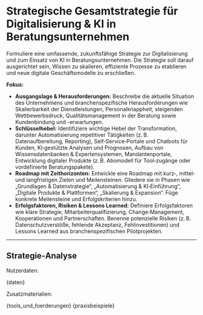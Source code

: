 # Strategische Gesamtstrategie für Digitalisierung & KI in Beratungsunternehmen

Formuliere eine umfassende, zukunftsfähige Strategie zur Digitalisierung und zum Einsatz von KI in Beratungsunternehmen.  Die Strategie soll darauf ausgerichtet sein, Wissen zu skalieren, effiziente Prozesse zu etablieren und neue digitale Geschäftsmodelle zu erschließen.

**Fokus:**

* **Ausgangslage & Herausforderungen:** Beschreibe die aktuelle Situation des Unternehmens und branchenspezifische Herausforderungen wie Skalierbarkeit der Dienstleistungen, Personalknappheit, steigenden Wettbewerbsdruck, Qualitätsmanagement in der Beratung sowie Kundenbindung und -erwartungen.
* **Schlüsselhebel:** Identifiziere wichtige Hebel der Transformation, darunter Automatisierung repetitiver Tätigkeiten (z. B. Datenaufbereitung, Reporting), Self‑Service‑Portale und Chatbots für Kunden, KI‑gestützte Analysen und Prognosen, Aufbau von Wissensdatenbanken & Expertensystemen, Mandantenportale, Entwicklung digitaler Produkte (z. B. Abomodell für Tool‑zugänge oder vordefinierte Beratungspakete).
* **Roadmap mit Zeithorizonten:** Entwickle eine Roadmap mit kurz‑, mittel‑ und langfristigen Zielen und Meilensteinen.  Gliedere sie in Phasen wie „Grundlagen & Datenstrategie“, „Automatisierung & KI‑Einführung“, „Digitale Produkte & Plattformen“, „Skalierung & Expansion“.  Füge konkrete Meilensteine und Erfolgskriterien hinzu.
* **Erfolgsfaktoren, Risiken & Lessons Learned:** Definiere Erfolgsfaktoren wie klare Strategie, Mitarbeiterqualifizierung, Change‑Management, Kooperationen und Partnerschaften.  Benenne potenzielle Risiken (z. B. Datenschutzverstöße, fehlende Akzeptanz, Fehlinvestitionen) und Lessons Learned aus branchenspezifischen Pilotprojekten.

---

## Strategie‑Analyse

Nutzerdaten:

{daten}

Zusatzmaterialien:

{tools_und_foerderungen}
{praxisbeispiele}